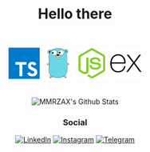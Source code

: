 <div id="Hello" align="center">
<h1> Hello there</h1>
</div>

<div id="main" align="center">

<br>

<a href="https://www.typescriptlang.org/"><img src="https://github.com/devicons/devicon/blob/master/icons/typescript/typescript-original.svg" width="64px"></a>
<a href="https://go.dev/"><img src="https://github.com/devicons/devicon/blob/master/icons/go/go-original.svg" width="64px"></a>
<a href="https://nodejs.org/en/"><img src="https://github.com/devicons/devicon/blob/master/icons/nodejs/nodejs-original.svg" width="64px"></a>
<a href="https://expressjs.com/"><img src="https://github.com/devicons/devicon/blob/master/icons/express/express-original.svg" width="64px"></a>

<br>

<img align="center" src="https://github-readme-stats.vercel.app/api?username=mmrzax&include_all_commits=true&count_private=true&show_icons=true&line_height=20&title_color=7A7ADB&icon_color=2234AE&text_color=D3D3D3&bg_color=0,000000,130F40" alt="MMRZAX's Github Stats">

<br>

<h3>Social</h3>
<a href="https://www.linkedin.com/in/mmrza" target="_blank"><img src="https://img.shields.io/badge/-LinkedIn-9cf?&style=flat-square&logo=linkedin&logoColor=white" alt="LinkedIn"></a>
<a href="https://www.instagram.com/mmrza_mad" target="_blank"><img src="https://img.shields.io/badge/-Instagram-ff69b4?&style=flat-square&logo=instagram&logoColor=white" alt="Instagram"></a>
<a href="https://t.me/Bialetti" target="_blank"><img src="https://img.shields.io/badge/-Telegram-blue?&style=flat-square&logo=telegram&logoColor=blue" alt="Telegram"></a>
</div>
